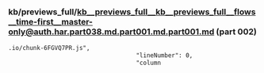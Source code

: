 ### kb/previews_full/kb__previews_full__kb__previews_full__flows__time-first__master-only@auth.har.part038.md.part001.md.part001.md (part 002)

```md
.io/chunk-6FGVQ7PR.js",
                                    "lineNumber": 0,
                                    "column
```

```
